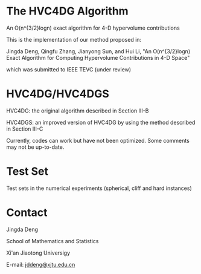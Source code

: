 # The HVC4DG Algorithm
An O(n^{3/2}logn) exact algorithm for 4-D hypervolume contributions

This is the implementation of our method proposed in:

Jingda Deng, Qingfu Zhang, Jianyong Sun, and Hui Li, "An O(n^{3/2}logn) Exact Algorithm for Computing Hypervolume Contributions in 4-D Space"

which was submitted to IEEE TEVC (under review)

# HVC4DG/HVC4DGS
HVC4DG: the original algorithm described in Section III-B

HVC4DGS: an improved version of HVC4DG by using the method described in Section III-C

Currently, codes can work but have not been optimized. Some comments may not be up-to-date.
# Test Set
Test sets in the numerical experiments (spherical, cliff and hard instances)
# Contact
Jingda Deng

School of Mathematics and Statistics

Xi'an Jiaotong Universigy

E-mail: jddeng@xjtu.edu.cn
